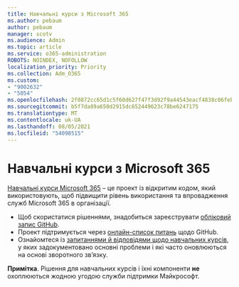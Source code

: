 ```yaml
---
title: Навчальні курси з Microsoft 365
ms.author: pebaum
author: pebaum
manager: scotv
ms.audience: Admin
ms.topic: article
ms.service: o365-administration
ROBOTS: NOINDEX, NOFOLLOW
localization_priority: Priority
ms.collection: Adm_O365
ms.custom:
- "9002632"
- "5054"
ms.openlocfilehash: 2f0872cc65d1c5f60d627f47f3d92f9a44543eacf4838c06feb04c082c88e29d
ms.sourcegitcommit: b5f7da89a650d2915dc652449623c78be6247175
ms.translationtype: MT
ms.contentlocale: uk-UA
ms.lasthandoff: 08/05/2021
ms.locfileid: "54098515"
---
```

# <a name="microsoft-365-learning-pathways"></a>Навчальні курси з Microsoft 365

[Навчальні курси Microsoft 365](https://docs.microsoft.com/office365/customlearning/) – це проект із відкритим кодом, який використовують, щоб підвищити рівень використання та впровадження служб Microsoft 365 в організації.

- Щоб скористатися рішеннями, знадобиться зареєструвати [обліковий запис GitHub](https://aka.ms/joingithub).
- Проект підтримується через [онлайн-список питань](https://aka.ms/CustomLearningHelp) щодо GitHub.
- Ознайомтеся із [запитаннями й відповідями щодо навчальних курсів](https://docs.microsoft.com/office365/customlearning/faq), у яких задокументовано основні проблеми і які часто оновлюються на основі зворотного зв’язку.

**Примітка**. Рішення для навчальних курсів і їхні компоненти **не** охоплюються жодною угодою служби підтримки Майкрософт.
